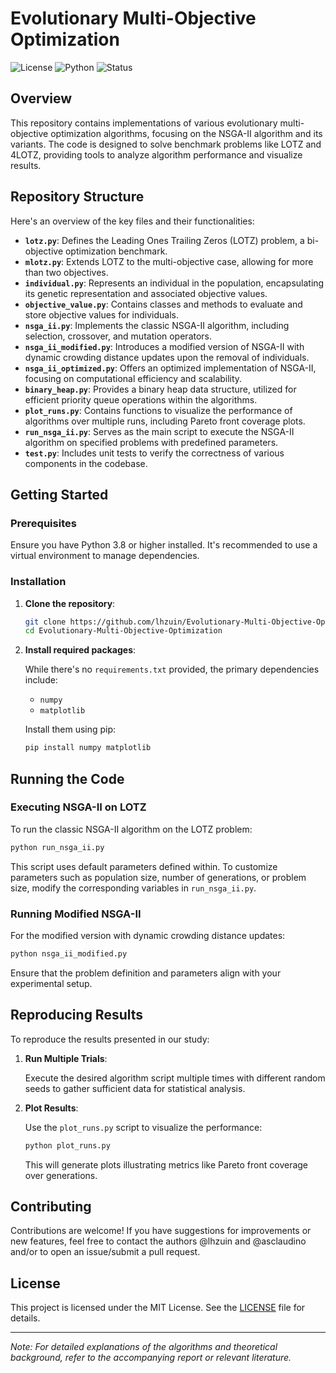 # Evolutionary Multi-Objective Optimization

![License](https://img.shields.io/badge/license-MIT-blue.svg)
![Python](https://img.shields.io/badge/python-3.8%2B-green.svg)
![Status](https://img.shields.io/badge/status-active-success.svg)

## Overview

This repository contains implementations of various evolutionary multi-objective optimization algorithms, focusing on the NSGA-II algorithm and its variants. The code is designed to solve benchmark problems like LOTZ and 4LOTZ, providing tools to analyze algorithm performance and visualize results.

## Repository Structure

Here's an overview of the key files and their functionalities:

- **`lotz.py`**: Defines the Leading Ones Trailing Zeros (LOTZ) problem, a bi-objective optimization benchmark.
- **`mlotz.py`**: Extends LOTZ to the multi-objective case, allowing for more than two objectives.
- **`individual.py`**: Represents an individual in the population, encapsulating its genetic representation and associated objective values.
- **`objective_value.py`**: Contains classes and methods to evaluate and store objective values for individuals.
- **`nsga_ii.py`**: Implements the classic NSGA-II algorithm, including selection, crossover, and mutation operators.
- **`nsga_ii_modified.py`**: Introduces a modified version of NSGA-II with dynamic crowding distance updates upon the removal of individuals.
- **`nsga_ii_optimized.py`**: Offers an optimized implementation of NSGA-II, focusing on computational efficiency and scalability.
- **`binary_heap.py`**: Provides a binary heap data structure, utilized for efficient priority queue operations within the algorithms.
- **`plot_runs.py`**: Contains functions to visualize the performance of algorithms over multiple runs, including Pareto front coverage plots.
- **`run_nsga_ii.py`**: Serves as the main script to execute the NSGA-II algorithm on specified problems with predefined parameters.
- **`test.py`**: Includes unit tests to verify the correctness of various components in the codebase.

## Getting Started

### Prerequisites

Ensure you have Python 3.8 or higher installed. It's recommended to use a virtual environment to manage dependencies.

### Installation

1. **Clone the repository**:

   ```bash
   git clone https://github.com/lhzuin/Evolutionary-Multi-Objective-Optimization.git
   cd Evolutionary-Multi-Objective-Optimization
   ```

2. **Install required packages**:

   While there's no `requirements.txt` provided, the primary dependencies include:

   - `numpy`
   - `matplotlib`

   Install them using pip:

   ```bash
   pip install numpy matplotlib
   ```

## Running the Code

### Executing NSGA-II on LOTZ

To run the classic NSGA-II algorithm on the LOTZ problem:

```bash
python run_nsga_ii.py
```

This script uses default parameters defined within. To customize parameters such as population size, number of generations, or problem size, modify the corresponding variables in `run_nsga_ii.py`.

### Running Modified NSGA-II

For the modified version with dynamic crowding distance updates:

```bash
python nsga_ii_modified.py
```

Ensure that the problem definition and parameters align with your experimental setup.

## Reproducing Results

To reproduce the results presented in our study:

1. **Run Multiple Trials**:

   Execute the desired algorithm script multiple times with different random seeds to gather sufficient data for statistical analysis.

2. **Plot Results**:

   Use the `plot_runs.py` script to visualize the performance:

   ```bash
   python plot_runs.py
   ```

   This will generate plots illustrating metrics like Pareto front coverage over generations.

## Contributing

Contributions are welcome! If you have suggestions for improvements or new features, feel free to contact the authors @lhzuin and @asclaudino and/or to open an issue/submit a pull request.

## License

This project is licensed under the MIT License. See the [LICENSE](LICENSE) file for details.

---

*Note: For detailed explanations of the algorithms and theoretical background, refer to the accompanying report or relevant literature.*
